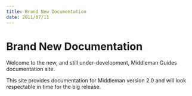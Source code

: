 ```yaml
---
title: Brand New Documentation
date: 2011/07/11
---
```


# Brand New Documentation

Welcome to the new, and still under-development, Middleman Guides documentation site. 

This site provides documentation for Middleman version 2.0 and will look respectable in time for the big release.